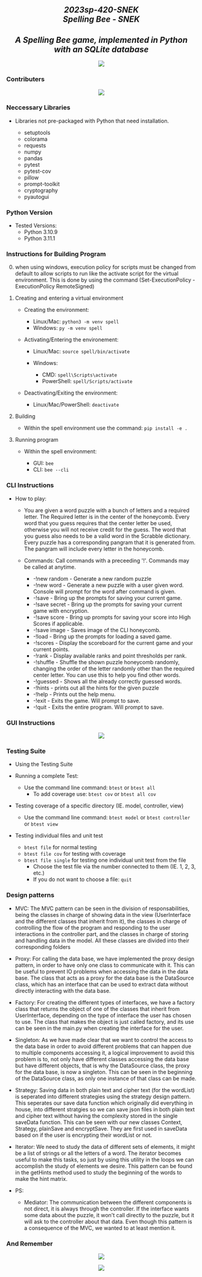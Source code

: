 
<h2 align="center" font-size:20px><b><i>
    2023sp-420-SNEK<br>
    Spelling Bee - SNEK
</i></b></h2>

<h2 align="center" font-size:20px><b><i>
    A Spelling Bee game, implemented in Python with an SQLite database
</i></b></h2>


<p align="center">
          <img src="src/img/SNEKTransperent.png">
</p>

### Contributers

<p align="center">
    <img src="src/img/contributersFinal2.PNG">
</p>

### Neccessary Libraries

* Libraries not pre-packaged with Python
that need installation.

    * setuptools
    * colorama
    * requests
    * numpy
    * pandas
    * pytest
    * pytest-cov
    * pillow
    * prompt-toolkit
    * cryptography
    * pyautogui


### Python Version
* Tested Versions:
    * Python 3.10.9
    * Python 3.11.1

### Instructions for Building Program

0. when using windows, execution policy for scripts must be changed
    from default to allow scripts to run like the activate script for the
    virtual environment. This is done by using the command 
    (Set-ExecutionPolicy -ExecutionPolicy RemoteSigned)

1. Creating and entering a virtual environment
    * Creating the environment:
    
        * Linux/Mac:  ```python3 -m venv spell```
        * Windows:  ```py -m venv spell```
        
    * Activating/Entering the environement:
    
        * Linux/Mac:  ```source spell/bin/activate```
        
        * Windows:
            * CMD:  ```spell\Scripts\activate```
            * PowerShell:  ```spell/Scripts/activate```
            
    * Deactivating/Exiting the environment:
    
        * Linux/Mac/PowerShell:  ```deactivate```

2. Building
    * Within the spell environment use the command:  ```pip install -e .```

3. Running program
    * Within the spell environment:
    
        * GUI:   ```bee```
        * CLI:   ```bee --cli```


### CLI Instructions

* How to play:

    * You are given a word puzzle with a bunch of letters
    and a required letter.  The Required letter is in the
    center of the honeycomb.  Every word that you guess
    requires that the center letter be used, otherwise you
    will not receive credit for the guess.  The word that
    you guess also needs to be a valid word in the
    Scrabble dictionary.  Every puzzle has a corresponding
    pangram that it is generated from.  The pangram will
    include every letter in the honeycomb.

    * Commands:
    Call commands with a preceeding '!'. Commands may be
    called at anytime.

        * -!new random - Generate a new random puzzle
        * -!new word - Generate a new puzzle with a user given
                       word.  Console will prompt for the word after
                       command is given.
        * -!save - Bring up the prompts for saving your current game.
        * -!save secret - Bring up the prompts for saving your current 
                          game with encryption.
        * -!save score - Bring up prompts for saving your score into
                         High Scores if applicable.
        * -!save image - Saves image of the CLI honeycomb.
        * -!load - Bring up the prompts for loading a saved game.
        * -!scores - Display the scoreboard for the current game and your current points.
        * -!rank - Display available ranks and point thresholds per rank.
        * -!shuffle - Shuffle the shown puzzle honeycomb randomly, changing
                      the order of the letter randomly other than the
                      required center letter.  You can use this to
                      help you find other words.
        * -!guessed - Shows all the already correctly guessed words.
        * -!hints - prints out all the hints for the given puzzle
        * -!help - Prints out the help menu.
        * -!exit - Exits the game. Will prompt to save.
        * -!quit - Exits the entire program. Will prompt to save.
   
### GUI Instructions

<p align=center>
    <img src="src/img/spellBeeInstruct.PNG">
<p>

### Testing Suite

* Using the Testing Suite

* Running a complete Test:
    * Use the command line command:  ```btest``` or ```btest all```
        * To add coverage use:  ```btest cov``` or ```btest all cov```

* Testing coverage of a specific directory (IE. model, controller, view)
    * Use the command line command:  ```btest model``` or ```btest controller``` or ```btest view```

* Testing individual files and unit test
    * ```btest file``` for normal testing
    * ```btest file cov``` for testing with coverage
    * ```btest file single``` for testing one individual unit test from the file
        * Choose the test file via the number connected to them (IE. 1, 2, 3, etc.)
        * If you do not want to choose a file:  ```quit```

    
 ### Design patterns
* MVC: The MVC pattern can be seen in the division of responsabilities,
being the classes in charge of showing data in the view (UserInterface and the different 
classes that inherit from it), the classes in charge of controlling the flow of the
program and responding to the user interactions in the controller part, and
the classes in charge of storing and handling data in the model. 
All these classes are divided into their corresponding folders

* Proxy: For calling the data base, we have implemented the proxy design pattern, 
in order to have only one class to communicate with it. This can be useful to prevent
IO problems when accessing the data in the data base. The class that acts as a proxy
for the data base is the DataSource class, which has an interface that can be used
to extract data without directly interacting with the data base.

* Factory: For creating the different types of interfaces, we have a factory class 
that returns the object of one of the classes that inherit from UserInterface, depending
on the type of interface the user has chosen to use. The class that makes the object is
just called factory, and its use can be seen in the main.py when creating the interface
for the user.

* Singleton: As we have made clear that we want to control the access to the data 
base in order to avoid different problems that can happen due to multiple components
accessing it, a logical improvement to avoid this problem is to, not only have different
classes accessing the data base but have different objects, that is why the DataSource
class, the proxy for the data base, is now a singleton. This can be seen in the beginning
of the DataSource class, as only one instance of that class can be made.

* Strategy: Saving data in both plain text and cipher text (for the wordList) is 
seperated into different strategies using the strategy design pattern. This seperates 
our save data function which originally did everything in house, into different stratgies 
so we can save json files in both plain text and cipher text without having the complexity
stored in the single saveData function. This can be seen with our new classes Context, 
Strategy, plainSave and encryptSave. They are first used in saveData based on if the user 
is encrypting their wordList or not.

* Iterator: We need to study the data of different sets of elements, it might be a list of
strings or all the letters of a word. The iterator becomes useful to make this tasks, so just 
by using this utility in the loops we can accomplish the study of elements we desire. 
This pattern can be found in the getHints method used to study the beginning of the words to 
make the hint matrix.

* PS:

    * Mediator: The communication between the different components is not direct, 
    it is always through the controller. If the interface wants some data about the
    puzzle, it won't call directly to the puzzle, but it will ask to the controller
    about that data. Even though this pattern is a consequence of the MVC, we wanted
    to at least mention it.
        
        
            




### And Remember
    
<p align=center>
    <img src="src/img/SNEK.png">
<p>

<p align="center">
    <img src="ratSpin.gif">
</p>
        

